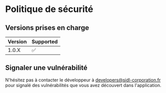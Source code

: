 # Politique de sécurité

## Versions prises en charge

| Version | Supported          |
| ------- | ------------------ |
| 1.0.X   | :white_check_mark: |

## Signaler une vulnérabilité

N'hésitez pas à contacter le développeur à <developers@sidl-corporation.fr> pour signalé des vulnérabilités que vous avez découvert dans l'application.
